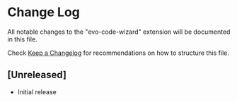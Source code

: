 # Change Log

All notable changes to the "evo-code-wizard" extension will be documented in this file.

Check [Keep a Changelog](http://keepachangelog.com/) for recommendations on how to structure this file.

## [Unreleased]

- Initial release